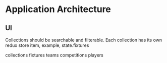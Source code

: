 # Application Architecture

## UI






Collections should be searchable and filterable. Each collection has its own
redux store item, example, state.fixtures

collections
  fixtures
  teams
  competitions
  players
